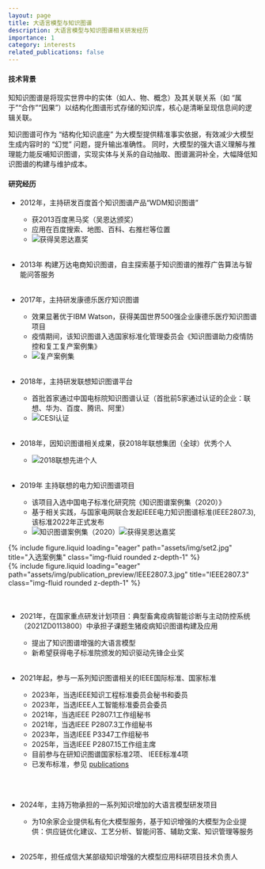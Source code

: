 ```yaml
---
layout: page
title: 大语言模型与知识图谱
description: 大语言模型与知识图谱相关研发经历
importance: 1
category: interests
related_publications: false
---
```

#### 技术背景
知知识图谱是将现实世界中的实体（如人、物、概念）及其关联关系（如 “属于”“合作”“因果”）以结构化图谱形式存储的知识库，核心是清晰呈现信息间的逻辑关联。

知识图谱可作为 “结构化知识底座” 为大模型提供精准事实依据，有效减少大模型生成内容时的 “幻觉” 问题，提升输出准确性。
同时，大模型的强大语义理解与推理能力能反哺知识图谱，实现实体与关系的自动抽取、图谱漏洞补全，大幅降低知识图谱的构建与维护成本。

#### 研究经历
- 2012年，主持研发百度首个知识图谱产品“WDM知识图谱”
    +  获2013百度黑马奖（吴恩达颁奖）
    +  应用在百度搜索、地图、百科、右推栏等位置 
    + ![获得吴恩达嘉奖](https://phanyoung.github.io/assets/img/ng.jpg)
<br><br>
    

- 2013年 构建万达电商知识图谱，自主探索基于知识图谱的推荐广告算法与智能问答服务 
<br><br>
    
- 2017年，主持研发康德乐医疗知识图谱
    + 效果显著优于IBM Watson，获得美国世界500强企业康德乐医疗知识图谱项目
    + 疫情期间，该知识图谱入选国家标准化管理委员会《知识图谱助力疫情防控和复工复产案例集》 
    + ![复产案例集](https://phanyoung.github.io/assets/img/set1.jpg)
<br><br>
    
- 2018年，主持研发联想知识图谱平台
    + 首批首家通过中国电标院知识图谱认证（首批前5家通过认证的企业：联想、华为、百度、腾讯、阿里） 
    + ![CESI认证](https://phanyoung.github.io/assets/img/auth_cesi.jpg)
<br><br>
        
    
- 2018年，因知识图谱相关成果，获2018年联想集团（全球）优秀个人
    + ![2018联想先进个人](https://phanyoung.github.io/assets/img/award1.jpg)
<br><br>
    
- 2019年 主持联想的电力知识图谱项目
    + 该项目入选中国电子标准化研究院《知识图谱案例集（2020）》 
    + 基于相关实践，与国家电网联合发起IEEE电力知识图谱标准(IEEE2807.3),该标准2022年正式发布
    + ![知识图谱案例集（2020）](https://phanyoung.github.io/assets/img/set2.jpg)![获得吴恩达嘉奖](https://phanyoung.github.io/assets/img/IEEE2807.3.jpg)
<div class="row">
    <div class="col-sm mt-3 mt-md-0">
        {% include figure.liquid loading="eager" path="assets/img/set2.jpg" title="入选案例集" class="img-fluid rounded z-depth-1" %}
    </div>
    <div class="col-sm mt-3 mt-md-0">
        {% include figure.liquid loading="eager" path="assets/img/publication_preview/IEEE2807.3.jpg" title="IEEE2807.3" class="img-fluid rounded z-depth-1" %}
    </div>
</div>
<br><br>
    
- 2021年，在国家重点研发计划项目：典型畜禽疫病智能诊断与主动防控系统（2021ZD0113800）中承担子课题生猪疫病知识图谱构建及应用
    + 提出了知识图谱增强的大语言模型
    + 新希望获得电子标准院颁发的知识驱动先锋企业奖
<br><br>
    
- 2021年起，参与一系列知识图谱相关的IEEE国际标准、国家标准
    + 2023年，当选IEEE知识工程标准委员会秘书和委员
    + 2023年，当选IEEE人工智能标准委员会委员
    - 2021年，当选IEEE P2807.1工作组秘书
    - 2021年，当选IEEE P2807.3工作组秘书
    - 2023年，当选IEEE P3347工作组秘书
    - 2025年，当选IEEE P2807.15工作组主席
    - 目前参与在研知识图谱国家标准2项、 IEEE标准4项
    - 已发布标准，参见 [publications](https://phanyoung.github.io/publications/)

<br><br>
    
- 2024年，主持万物承担的一系列知识增加的大语言模型研发项目
    + 为10余家企业提供私有化大模型服务，基于知识增强的大模型为企业提供：供应链优化建议、工艺分析、智能问答、辅助文案、知识管理等服务
<br><br>
  
- 2025年，担任成信大某部级知识增强的大模型应用科研项目技术负责人





